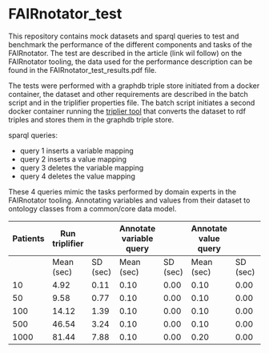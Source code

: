 # FAIRnotator_test
This repository contains mock datasets and sparql queries to test and benchmark the performance of the different components and tasks of the FAIRnotator. The test are described in the article (link wil follow) on the FAIRnotator tooling, the data used for the performance description can be found in the FAIRnotator_test_results.pdf file.

The tests were performed with a graphdb triple store initiated from a docker container, the dataset and other requirements are described in the batch script and in the triplifier properties file. The batch script initiates a second docker container running the [triplier tool](https://github.com/MaastrichtU-CDS/triplifier) that converts the dataset to rdf triples and stores them in the graphdb triple store.

sparql queries:
- query 1 inserts a variable mapping
- query 2 inserts a value mapping
- query 3 deletes the variable mapping
- query 4 deletes the value mapping

These 4 queries mimic the tasks performed by domain experts in the FAIRnotator tooling. Annotating variables and values from their dataset to ontology classes from a common/core data model. 

|  Patients | Run triplifier | | Annotate variable query | | Annotate value query | | Delete variable mapping | | Delete value mapping |
|---|---|---|---|---|---|---|---|---|---|
|   | Mean (sec) | SD (sec) | Mean (sec) | SD (sec) | Mean (sec) | SD (sec) | Mean (sec) | SD (sec) | Mean (sec) | SD (sec) |
| 10 | 4.92 | 0.11 | 0.10 | 0.00 | 0.10 | 0.00 | 0.82 | 0.04 | 0.30 | 0.00 |
| 50 | 9.58 | 0.77 | 0.10 | 0.00 | 0.10 | 0.00 | 1.00 | 0.00 | 1.02 | 0.04 |
| 100 | 14.12 | 1.39 | 0.10 | 0.00 | 0.10 | 0.00 | 5.84 | 0.25 | 1.62 | 0.13 |
| 500 | 46.54 | 3.24 | 0.10 | 0.00 | 0.10 | 0.00 | 29.80 | 1.64 | 7.70 | 0.19 |
| 1000 | 81.44 | 7.88 | 0.10 | 0.00 | 0.20 | 0.00 | 59.00 | 1.58 | 15.40 | 0.55 |
